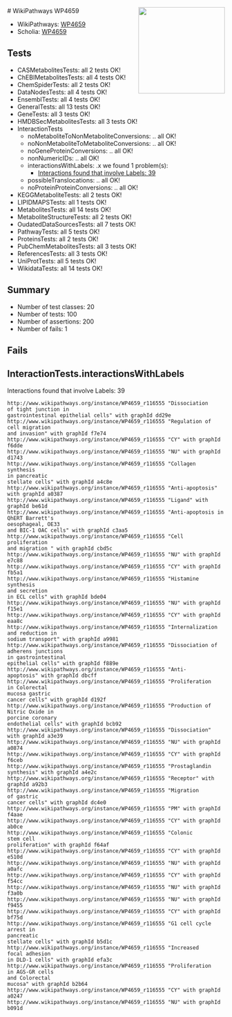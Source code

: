 <img style="float: right; width: 200px" src="https://upload.wikimedia.org/wikipedia/commons/thumb/8/83/Wplogo_with_text_500.png/640px-Wplogo_with_text_500.png" />
# WikiPathways WP4659

* WikiPathways: [WP4659](https://identifiers.org/wikipathways:WP4659)
* Scholia: [WP4659](https://scholia.toolforge.org/wikipathways/WP4659)
## Tests
* CASMetabolitesTests: all 2 tests OK!
* ChEBIMetabolitesTests: all 4 tests OK!
* ChemSpiderTests: all 2 tests OK!
* DataNodesTests: all 4 tests OK!
* EnsemblTests: all 4 tests OK!
* GeneralTests: all 13 tests OK!
* GeneTests: all 3 tests OK!
* HMDBSecMetabolitesTests: all 3 tests OK!
* InteractionTests
    * noMetaboliteToNonMetaboliteConversions: .. all OK!
    * noNonMetaboliteToMetaboliteConversions: .. all OK!
    * noGeneProteinConversions: .. all OK!
    * nonNumericIDs: .. all OK!
    * interactionsWithLabels: .x we found 1 problem(s):
        * [Interactions found that involve Labels: 39](#fe97a8ff)
    * possibleTranslocations: .. all OK!
    * noProteinProteinConversions: .. all OK!
* KEGGMetaboliteTests: all 2 tests OK!
* LIPIDMAPSTests: all 1 tests OK!
* MetabolitesTests: all 14 tests OK!
* MetaboliteStructureTests: all 2 tests OK!
* OudatedDataSourcesTests: all 7 tests OK!
* PathwayTests: all 5 tests OK!
* ProteinsTests: all 2 tests OK!
* PubChemMetabolitesTests: all 3 tests OK!
* ReferencesTests: all 3 tests OK!
* UniProtTests: all 5 tests OK!
* WikidataTests: all 14 tests OK!


## Summary

* Number of test classes: 20
* Number of tests: 100
* Number of assertions: 200
* Number of fails: 1

## Fails

<a name="fe97a8ff" />

## InteractionTests.interactionsWithLabels

Interactions found that involve Labels: 39
```
http://www.wikipathways.org/instance/WP4659_r116555 "Dissociation
of tight junction in
gastrointestinal epithelial cells" with graphId dd29e
http://www.wikipathways.org/instance/WP4659_r116555 "Regulation of
cell migration
and invasion" with graphId f7e74
http://www.wikipathways.org/instance/WP4659_r116555 "CY" with graphId f6dde
http://www.wikipathways.org/instance/WP4659_r116555 "NU" with graphId d1743
http://www.wikipathways.org/instance/WP4659_r116555 "Collagen
synthesis
in pancreatic
stellate cells" with graphId a4c8e
http://www.wikipathways.org/instance/WP4659_r116555 "Anti-apoptosis" with graphId a0387
http://www.wikipathways.org/instance/WP4659_r116555 "Ligand" with graphId be61d
http://www.wikipathways.org/instance/WP4659_r116555 "Anti-apoptosis in
QhERT Barrett's 
oesophageal, OE33
and BIC-1 OAC cells" with graphId c3aa5
http://www.wikipathways.org/instance/WP4659_r116555 "Cell proliferation
and migration " with graphId cbd5c
http://www.wikipathways.org/instance/WP4659_r116555 "NU" with graphId e7c88
http://www.wikipathways.org/instance/WP4659_r116555 "CY" with graphId fb5a1
http://www.wikipathways.org/instance/WP4659_r116555 "Histamine 
synthesis
and secretion  
in ECL cells" with graphId bde04
http://www.wikipathways.org/instance/WP4659_r116555 "NU" with graphId f15e1
http://www.wikipathways.org/instance/WP4659_r116555 "CY" with graphId eaa8c
http://www.wikipathways.org/instance/WP4659_r116555 "Internalization
and reduction in
sodium transport" with graphId a9981
http://www.wikipathways.org/instance/WP4659_r116555 "Dissociation of
adherens junctions
in gastrointestinal
epithelial cells" with graphId f889e
http://www.wikipathways.org/instance/WP4659_r116555 "Anti-
apoptosis" with graphId dbcff
http://www.wikipathways.org/instance/WP4659_r116555 "Proliferation
in Colorectal
mucosa gastric
cancer cells" with graphId d192f
http://www.wikipathways.org/instance/WP4659_r116555 "Production of
Nitric Oxide in
porcine coronary
endothelial cells" with graphId bcb92
http://www.wikipathways.org/instance/WP4659_r116555 "Dissociation" with graphId a3e39
http://www.wikipathways.org/instance/WP4659_r116555 "NU" with graphId a0874
http://www.wikipathways.org/instance/WP4659_r116555 "CY" with graphId f6ceb
http://www.wikipathways.org/instance/WP4659_r116555 "Prostaglandin
synthesis" with graphId a4e2c
http://www.wikipathways.org/instance/WP4659_r116555 "Receptor" with graphId a92b3
http://www.wikipathways.org/instance/WP4659_r116555 "Migration 
of gastric
cancer cells" with graphId dc4e0
http://www.wikipathways.org/instance/WP4659_r116555 "PM" with graphId f4aae
http://www.wikipathways.org/instance/WP4659_r116555 "CY" with graphId ab0ce
http://www.wikipathways.org/instance/WP4659_r116555 "Colonic 
stem cell
proliferation" with graphId f64af
http://www.wikipathways.org/instance/WP4659_r116555 "CY" with graphId e510d
http://www.wikipathways.org/instance/WP4659_r116555 "NU" with graphId a0afc
http://www.wikipathways.org/instance/WP4659_r116555 "CY" with graphId f54cc
http://www.wikipathways.org/instance/WP4659_r116555 "NU" with graphId f3a0b
http://www.wikipathways.org/instance/WP4659_r116555 "NU" with graphId f9455
http://www.wikipathways.org/instance/WP4659_r116555 "CY" with graphId bf75d
http://www.wikipathways.org/instance/WP4659_r116555 "G1 cell cycle
arrest in
pancreatic
stellate cells" with graphId b5d1c
http://www.wikipathways.org/instance/WP4659_r116555 "Increased 
focal adhesion
in DLD-1 cells" with graphId efa3c
http://www.wikipathways.org/instance/WP4659_r116555 "Proliferation
in AGS-GR cells
and Colorectal
mucosa" with graphId b2b64
http://www.wikipathways.org/instance/WP4659_r116555 "CY" with graphId a0247
http://www.wikipathways.org/instance/WP4659_r116555 "NU" with graphId b091d
```

